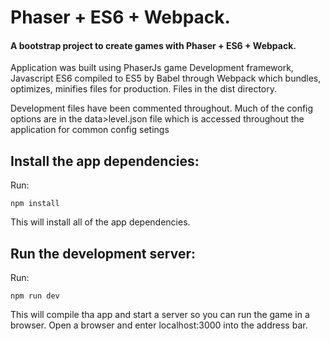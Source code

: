 # Phaser + ES6 + Webpack.
#### A bootstrap project to create games with Phaser + ES6 + Webpack.


Application was built using PhaserJs game Development framework, Javascript ES6 compiled to ES5 by Babel through Webpack which bundles, optimizes, minifies files for production. Files in the dist directory.

Development files have been commented throughout.
Much of the config options are in the data>level.json file which is accessed throughout the application for common config setings

## Install the app dependencies:

Run:

```npm install```

This will install all of the app dependencies.

## Run the development server:

Run:

```npm run dev```

This will compile tha app and start a server so you can run the game in a browser.
Open a browser and enter localhost:3000 into the address bar.


